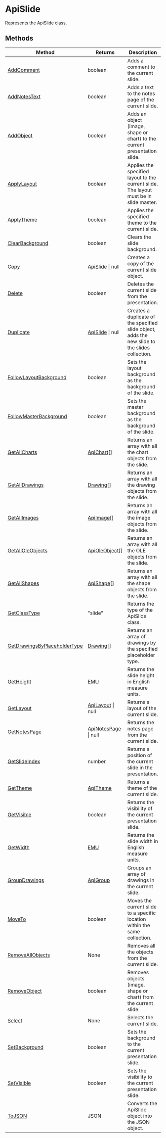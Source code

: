 # ApiSlide

Represents the ApiSlide class.


## Methods

| Method | Returns | Description |
| ------ | ------- | ----------- |
| [AddComment](./Methods/AddComment.md) | boolean | Adds a comment to the current slide. |
| [AddNotesText](./Methods/AddNotesText.md) | boolean | Adds a text to the notes page of the current slide. |
| [AddObject](./Methods/AddObject.md) | boolean | Adds an object (image, shape or chart) to the current presentation slide. |
| [ApplyLayout](./Methods/ApplyLayout.md) | boolean | Applies the specified layout to the current slide. The layout must be in slide master. |
| [ApplyTheme](./Methods/ApplyTheme.md) | boolean | Applies the specified theme to the current slide. |
| [ClearBackground](./Methods/ClearBackground.md) | boolean | Clears the slide background. |
| [Copy](./Methods/Copy.md) | [ApiSlide](../ApiSlide/ApiSlide.md) \| null | Creates a copy of the current slide object. |
| [Delete](./Methods/Delete.md) | boolean | Deletes the current slide from the presentation. |
| [Duplicate](./Methods/Duplicate.md) | [ApiSlide](../ApiSlide/ApiSlide.md) \| null | Creates a duplicate of the specified slide object, adds the new slide to the slides collection. |
| [FollowLayoutBackground](./Methods/FollowLayoutBackground.md) | boolean | Sets the layout background as the background of the slide. |
| [FollowMasterBackground](./Methods/FollowMasterBackground.md) | boolean | Sets the master background as the background of the slide. |
| [GetAllCharts](./Methods/GetAllCharts.md) | [ApiChart](../ApiChart/ApiChart.md)[] | Returns an array with all the chart objects from the slide. |
| [GetAllDrawings](./Methods/GetAllDrawings.md) | [Drawing](../Enumeration/Drawing.md)[] | Returns an array with all the drawing objects from the slide. |
| [GetAllImages](./Methods/GetAllImages.md) | [ApiImage](../ApiImage/ApiImage.md)[] | Returns an array with all the image objects from the slide. |
| [GetAllOleObjects](./Methods/GetAllOleObjects.md) | [ApiOleObject](../ApiOleObject/ApiOleObject.md)[] | Returns an array with all the OLE objects from the slide. |
| [GetAllShapes](./Methods/GetAllShapes.md) | [ApiShape](../ApiShape/ApiShape.md)[] | Returns an array with all the shape objects from the slide. |
| [GetClassType](./Methods/GetClassType.md) | "slide" | Returns the type of the ApiSlide class. |
| [GetDrawingsByPlaceholderType](./Methods/GetDrawingsByPlaceholderType.md) | [Drawing](../Enumeration/Drawing.md)[] | Returns an array of drawings by the specified placeholder type. |
| [GetHeight](./Methods/GetHeight.md) | [EMU](../Enumeration/EMU.md) | Returns the slide height in English measure units. |
| [GetLayout](./Methods/GetLayout.md) | [ApiLayout](../ApiLayout/ApiLayout.md) \| null | Returns a layout of the current slide. |
| [GetNotesPage](./Methods/GetNotesPage.md) | [ApiNotesPage](../ApiNotesPage/ApiNotesPage.md) \| null | Returns the notes page from the current slide. |
| [GetSlideIndex](./Methods/GetSlideIndex.md) | number | Returns a position of the current slide in the presentation. |
| [GetTheme](./Methods/GetTheme.md) | [ApiTheme](../ApiTheme/ApiTheme.md) | Returns a theme of the current slide. |
| [GetVisible](./Methods/GetVisible.md) | boolean | Returns the visibility of the current presentation slide. |
| [GetWidth](./Methods/GetWidth.md) | [EMU](../Enumeration/EMU.md) | Returns the slide width in English measure units. |
| [GroupDrawings](./Methods/GroupDrawings.md) | [ApiGroup](../ApiGroup/ApiGroup.md) | Groups an array of drawings in the current slide. |
| [MoveTo](./Methods/MoveTo.md) | boolean | Moves the current slide to a specific location within the same collection. |
| [RemoveAllObjects](./Methods/RemoveAllObjects.md) | None | Removes all the objects from the current slide. |
| [RemoveObject](./Methods/RemoveObject.md) | boolean | Removes objects (image, shape or chart) from the current slide. |
| [Select](./Methods/Select.md) | None | Selects the current slide. |
| [SetBackground](./Methods/SetBackground.md) | boolean | Sets the background to the current presentation slide. |
| [SetVisible](./Methods/SetVisible.md) | boolean | Sets the visibility to the current presentation slide. |
| [ToJSON](./Methods/ToJSON.md) | JSON | Converts the ApiSlide object into the JSON object. |
